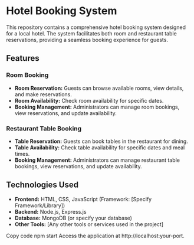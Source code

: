 # Hotel Booking System

This repository contains a comprehensive hotel booking system designed for a local hotel. The system facilitates both room and restaurant table reservations, providing a seamless booking experience for guests.

## Features

### Room Booking
- **Room Reservation:** Guests can browse available rooms, view details, and make reservations.
- **Room Availability:** Check room availability for specific dates.
- **Booking Management:** Administrators can manage room bookings, view reservations, and update availability.

### Restaurant Table Booking
- **Table Reservation:** Guests can book tables in the restaurant for dining.
- **Table Availability:** Check table availability for specific dates and meal times.
- **Booking Management:** Administrators can manage restaurant table bookings, view reservations, and update availability.

## Technologies Used

- **Frontend:** HTML, CSS, JavaScript (Framework: [Specify Framework/Library])
- **Backend:** Node.js, Express.js
- **Database:** MongoDB (or specify your database)
- **Other Tools:** [Any other tools or services used in the project]


Copy code
npm start
Access the application at http://localhost:your-port.
